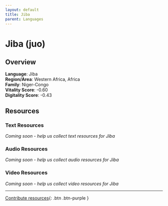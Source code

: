 ```yaml
---
layout: default
title: Jiba
parent: Languages
---
```


# Jiba (juo)

## Overview

**Language**: Jiba  
**Region/Area**: Western Africa, Africa  
**Family**: Niger-Congo  
**Vitality Score**: -0.60  
**Digitality Score**: -0.43  

## Resources

### Text Resources
*Coming soon - help us collect text resources for Jiba*

### Audio Resources
*Coming soon - help us collect audio resources for Jiba*

### Video Resources
*Coming soon - help us collect video resources for Jiba*

---

[Contribute resources](https://fairtrain.github.io/){: .btn .btn-purple }
